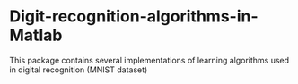 # Digit-recognition-algorithms-in-Matlab
This package contains several implementations of learning algorithms used in digital recognition (MNIST dataset)


